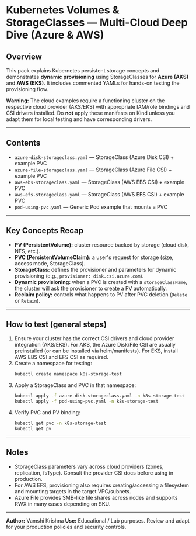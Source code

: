 # Kubernetes Volumes & StorageClasses — Multi-Cloud Deep Dive (Azure & AWS)

## Overview
This pack explains Kubernetes persistent storage concepts and demonstrates **dynamic provisioning** using StorageClasses for **Azure (AKS)** and **AWS (EKS)**. It includes commented YAMLs for hands-on testing the provisioning flow.

**Warning:** The cloud examples require a functioning cluster on the respective cloud provider (AKS/EKS) with appropriate IAM/role bindings and CSI drivers installed. Do **not** apply these manifests on Kind unless you adapt them for local testing and have corresponding drivers.

---

## Contents
- `azure-disk-storageclass.yaml` — StorageClass (Azure Disk CSI) + example PVC
- `azure-file-storageclass.yaml` — StorageClass (Azure File CSI) + example PVC
- `aws-ebs-storageclass.yaml` — StorageClass (AWS EBS CSI) + example PVC
- `aws-efs-storageclass.yaml` — StorageClass (AWS EFS CSI) + example PVC
- `pod-using-pvc.yaml` — Generic Pod example that mounts a PVC

---

## Key Concepts Recap

- **PV (PersistentVolume):** cluster resource backed by storage (cloud disk, NFS, etc.).
- **PVC (PersistentVolumeClaim):** a user's request for storage (size, access mode, StorageClass).
- **StorageClass:** defines the provisioner and parameters for dynamic provisioning (e.g., `provisioner: disk.csi.azure.com`).
- **Dynamic provisioning:** when a PVC is created with a `storageClassName`, the cluster will ask the provisioner to create a PV automatically.
- **Reclaim policy:** controls what happens to PV after PVC deletion (`Delete` or `Retain`).

---

## How to test (general steps)
1. Ensure your cluster has the correct CSI drivers and cloud provider integration (AKS/EKS). For AKS, the Azure Disk/File CSI are usually preinstalled (or can be installed via helm/manifests). For EKS, install AWS EBS CSI and EFS CSI as required.
2. Create a namespace for testing:
   ```bash
   kubectl create namespace k8s-storage-test
   ```
3. Apply a StorageClass and PVC in that namespace:
   ```bash
   kubectl apply -f azure-disk-storageclass.yaml -n k8s-storage-test
   kubectl apply -f pod-using-pvc.yaml -n k8s-storage-test
   ```
4. Verify PVC and PV binding:
   ```bash
   kubectl get pvc -n k8s-storage-test
   kubectl get pv
   ```

---

## Notes
- StorageClass parameters vary across cloud providers (zones, replication, fsType). Consult the provider CSI docs before using in production.
- For AWS EFS, provisioning also requires creating/accessing a filesystem and mounting targets in the target VPC/subnets.
- Azure File provides SMB-like file shares across nodes and supports RWX in many cases depending on SKU.

---
**Author:** Vamshi Krishna
**Use:** Educational / Lab purposes. Review and adapt for your production policies and security controls.